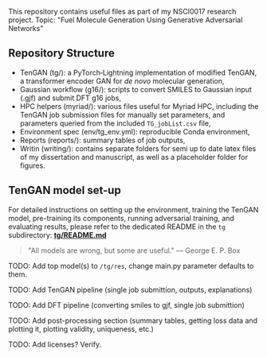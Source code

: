 This repository contains useful files as part of my NSCI0017 research project. Topic: "Fuel Molecule Generation Using Generative Adversarial Networks"

## Repository Structure
- TenGAN (tg/): a PyTorch‑Lightning implementation of modified TenGAN, a transformer encoder GAN for _de novo_ molecular generation,
- Gaussian workflow (g16/): scripts to convert SMILES to Gaussian input (.gjf) and submit DFT g16 jobs,
- HPC helpers (myriad/): various files useful for Myriad HPC, including the TenGAN job submission files for manually set parameters, and parameters queried from the included `TG_jobList.csv` file,
- Environment spec (env/tg_env.yml): reproducible Conda environment,
- Reports (reports/): summary tables of job outputs,
- Writin (writing/): contains separate folders for semi up to date latex files of my dissertation and manuscript, as well as a placeholder folder for figures.

## TenGAN model set-up
For detailed instructions on setting up the environment, training the TenGAN model, pre-training its components, running adversarial training, and evaluating results, please refer to the dedicated README in the `tg` subdirectory:
**[tg/README.md](tg/README.md)**

> "All models are wrong, but some are useful."
> — George E. P. Box

TODO: Add top model(s) to `/tg/res`, change main.py parameter defaults to them.

TODO: Add TenGAN pipeline (single job submittion, outputs, explanations)

TODO: Add DFT pipeline (converting smiles to gjf, single job submittion)

TODO: Add post-processing section (summary tables, getting loss data and plotting it, plotting validity, uniqueness, etc.)

TODO: Add licenses? Verify.
